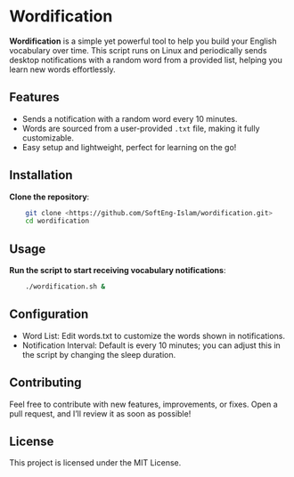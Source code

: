 # Wordification

**Wordification** is a simple yet powerful tool to help you build your English vocabulary over time. This script runs on Linux and periodically sends desktop notifications with a random word from a provided list, helping you learn new words effortlessly.

## Features

- Sends a notification with a random word every 10 minutes.
- Words are sourced from a user-provided `.txt` file, making it fully customizable.
- Easy setup and lightweight, perfect for learning on the go!

## Installation

**Clone the repository**:

```bash
    git clone <https://github.com/SoftEng-Islam/wordification.git>
    cd wordification
```

## Usage

**Run the script to start receiving vocabulary notifications**:

```bash
    ./wordification.sh &
```

## Configuration

- Word List: Edit words.txt to customize the words shown in notifications.
- Notification Interval: Default is every 10 minutes; you can adjust this in the script by changing the sleep duration.

## Contributing

Feel free to contribute with new features, improvements, or fixes. Open a pull request, and I’ll review it as soon as possible!

## License

This project is licensed under the MIT License.

